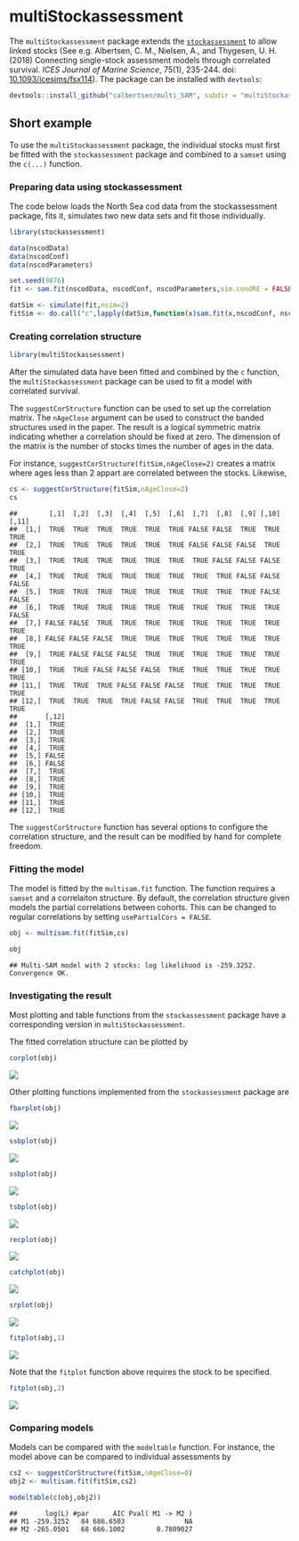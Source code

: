 # multiStockassessment

The `multiStockassessment` package extends the
[`stockassessment`](https://github.com/fishfollower/SAM) to allow linked
stocks (See e.g. Albertsen, C. M., Nielsen, A., and Thygesen, U. H.
(2018) Connecting single-stock assessment models through correlated
survival. *ICES Journal of Marine Science*, 75(1), 235-244. doi:
[10.1093/icesjms/fsx114](https://dx.doi.org/10.1093/icesjms/fsx114)).
The package can be installed with
`devtools`:

``` r
devtools::install_github("calbertsen/multi_SAM", subdir = "multiStockassessment")
```

## Short example

To use the `multiStockassessment` package, the individual stocks must
first be fitted with the `stockassessment` package and combined to a
`samset` using the `c(...)` function.

### Preparing data using stockassessment

The code below loads the North Sea cod data from the stockassessment
package, fits it, simulates two new data sets and fit those
individually.

``` r
library(stockassessment)

data(nscodData)
data(nscodConf)
data(nscodParameters)

set.seed(9876)
fit <- sam.fit(nscodData, nscodConf, nscodParameters,sim.condRE = FALSE)

datSim <- simulate(fit,nsim=2)
fitSim <- do.call("c",lapply(datSim,function(x)sam.fit(x,nscodConf, nscodParameters)))
```

### Creating correlation structure

``` r
library(multiStockassessment)
```

After the simulated data have been fitted and combined by the `c`
function, the `multiStockassessment` package can be used to fit a model
with correlated survival.

The `suggestCorStructure` function can be used to set up the correlation
matrix. The `nAgeClose` argument can be used to construct the banded
structures used in the paper. The result is a logical symmetric matrix
indicating whether a correlation should be fixed at zero. The dimension
of the matrix is the number of stocks times the number of ages in the
data.

For instance, `suggestCorStructure(fitSim,nAgeClose=2)` creates a matrix
where ages less than 2 appart are correlated between the stocks.
Likewise,

``` r
cs <- suggestCorStructure(fitSim,nAgeClose=2)
cs
```

    ##        [,1]  [,2]  [,3]  [,4]  [,5]  [,6]  [,7]  [,8]  [,9] [,10] [,11]
    ##  [1,]  TRUE  TRUE  TRUE  TRUE  TRUE  TRUE FALSE FALSE  TRUE  TRUE  TRUE
    ##  [2,]  TRUE  TRUE  TRUE  TRUE  TRUE  TRUE FALSE FALSE FALSE  TRUE  TRUE
    ##  [3,]  TRUE  TRUE  TRUE  TRUE  TRUE  TRUE  TRUE FALSE FALSE FALSE  TRUE
    ##  [4,]  TRUE  TRUE  TRUE  TRUE  TRUE  TRUE  TRUE  TRUE FALSE FALSE FALSE
    ##  [5,]  TRUE  TRUE  TRUE  TRUE  TRUE  TRUE  TRUE  TRUE  TRUE FALSE FALSE
    ##  [6,]  TRUE  TRUE  TRUE  TRUE  TRUE  TRUE  TRUE  TRUE  TRUE  TRUE FALSE
    ##  [7,] FALSE FALSE  TRUE  TRUE  TRUE  TRUE  TRUE  TRUE  TRUE  TRUE  TRUE
    ##  [8,] FALSE FALSE FALSE  TRUE  TRUE  TRUE  TRUE  TRUE  TRUE  TRUE  TRUE
    ##  [9,]  TRUE FALSE FALSE FALSE  TRUE  TRUE  TRUE  TRUE  TRUE  TRUE  TRUE
    ## [10,]  TRUE  TRUE FALSE FALSE FALSE  TRUE  TRUE  TRUE  TRUE  TRUE  TRUE
    ## [11,]  TRUE  TRUE  TRUE FALSE FALSE FALSE  TRUE  TRUE  TRUE  TRUE  TRUE
    ## [12,]  TRUE  TRUE  TRUE  TRUE FALSE FALSE  TRUE  TRUE  TRUE  TRUE  TRUE
    ##       [,12]
    ##  [1,]  TRUE
    ##  [2,]  TRUE
    ##  [3,]  TRUE
    ##  [4,]  TRUE
    ##  [5,] FALSE
    ##  [6,] FALSE
    ##  [7,]  TRUE
    ##  [8,]  TRUE
    ##  [9,]  TRUE
    ## [10,]  TRUE
    ## [11,]  TRUE
    ## [12,]  TRUE

The `suggestCorStructure` function has several options to configure the
correlation structure, and the result can be modified by hand for
complete freedom.

### Fitting the model

The model is fitted by the `multisam.fit` function. The function
requires a `samset` and a correlaiton structure. By default, the
correlation structure given models the partial correlations between
cohorts. This can be changed to regular correlations by setting
`usePartialCors =
    FALSE`.

``` r
obj <- multisam.fit(fitSim,cs)
```

``` r
obj
```

    ## Multi-SAM model with 2 stocks: log likelihood is -259.3252. Convergence OK.

### Investigating the result

Most plotting and table functions from the `stockassessment` package
have a corresponding version in `multiStockassessment`.

The fitted correlation structure can be plotted by

``` r
corplot(obj)
```

![](README_files/figure-gfm/unnamed-chunk-6-1.png)<!-- -->

Other plotting functions implemented from the `stockassessment` package
are

``` r
fbarplot(obj)
```

![](README_files/figure-gfm/unnamed-chunk-7-1.png)<!-- -->

``` r
ssbplot(obj)
```

![](README_files/figure-gfm/unnamed-chunk-8-1.png)<!-- -->

``` r
ssbplot(obj)
```

![](README_files/figure-gfm/unnamed-chunk-9-1.png)<!-- -->

``` r
tsbplot(obj)
```

![](README_files/figure-gfm/unnamed-chunk-10-1.png)<!-- -->

``` r
recplot(obj)
```

![](README_files/figure-gfm/unnamed-chunk-11-1.png)<!-- -->

``` r
catchplot(obj)
```

![](README_files/figure-gfm/unnamed-chunk-12-1.png)<!-- -->

``` r
srplot(obj)
```

![](README_files/figure-gfm/unnamed-chunk-13-1.png)<!-- -->

``` r
fitplot(obj,1)
```

![](README_files/figure-gfm/unnamed-chunk-14-1.png)<!-- -->

Note that the `fitplot` function above requires the stock to be
specified.

``` r
fitplot(obj,2)
```

![](README_files/figure-gfm/unnamed-chunk-15-1.png)<!-- -->

### Comparing models

Models can be compared with the `modeltable` function. For instance, the
model above can be compared to individual assessments by

``` r
cs2 <- suggestCorStructure(fitSim,nAgeClose=0)
obj2 <- multisam.fit(fitSim,cs2)
```

``` r
modeltable(c(obj,obj2))
```

    ##       log(L) #par      AIC Pval( M1 -> M2 )
    ## M1 -259.3252   84 686.6503               NA
    ## M2 -265.0501   68 666.1002        0.7809027
